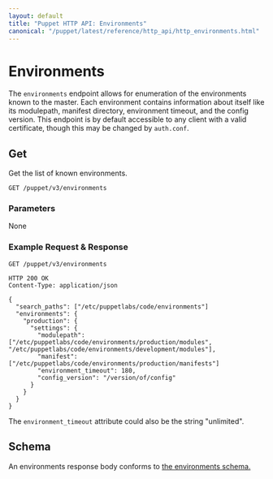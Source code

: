 ```yaml
---
layout: default
title: "Puppet HTTP API: Environments"
canonical: "/puppet/latest/reference/http_api/http_environments.html"
---
```


Environments
============

The `environments` endpoint allows for enumeration of the environments known to the master. Each environment contains information
about itself like its modulepath, manifest directory, environment timeout, and the config version.
This endpoint is by default accessible to any client with a valid certificate, though this may be changed by `auth.conf`.

Get
---

Get the list of known environments.

    GET /puppet/v3/environments

### Parameters

None

### Example Request & Response

    GET /puppet/v3/environments

    HTTP 200 OK
    Content-Type: application/json

    {
      "search_paths": ["/etc/puppetlabs/code/environments"]
      "environments": {
        "production": {
          "settings": {
            "modulepath": ["/etc/puppetlabs/code/environments/production/modules", "/etc/puppetlabs/code/environments/development/modules"],
            "manifest": ["/etc/puppetlabs/code/environments/production/manifests"]
            "environment_timeout": 180,
            "config_version": "/version/of/config"
          }
        }
      }
    }

The `environment_timeout` attribute could also be the string "unlimited".

Schema
------

An environments response body conforms to
[the environments schema.](../schemas/environments.json)
